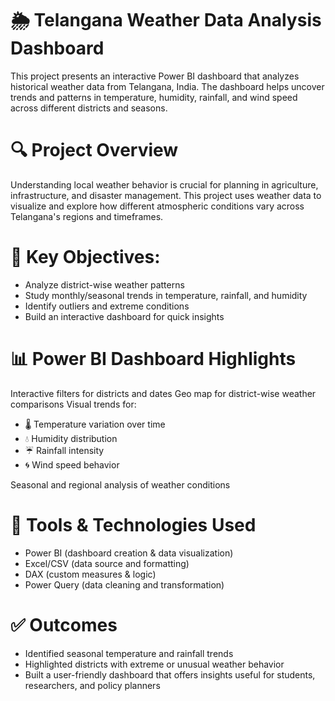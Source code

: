 # 🌦️ Telangana Weather Data Analysis Dashboard
This project presents an interactive Power BI dashboard that analyzes historical weather data from Telangana, India. The dashboard helps uncover trends and patterns in temperature, humidity, rainfall, and wind speed across different districts and seasons.

# 🔍 Project Overview
Understanding local weather behavior is crucial for planning in agriculture, infrastructure, and disaster management. This project uses weather data to visualize and explore how different atmospheric conditions vary across Telangana's regions and timeframes.

# 📌 Key Objectives:
- Analyze district-wise weather patterns
- Study monthly/seasonal trends in temperature, rainfall, and humidity
- Identify outliers and extreme conditions
- Build an interactive dashboard for quick insights

# 📊 Power BI Dashboard Highlights
Interactive filters for districts and dates
Geo map for district-wise weather comparisons
Visual trends for:
- 🌡️ Temperature variation over time
- 💧 Humidity distribution
- ☔ Rainfall intensity
- 🌀 Wind speed behavior

Seasonal and regional analysis of weather conditions

# 🧰 Tools & Technologies Used
- Power BI (dashboard creation & data visualization)
- Excel/CSV (data source and formatting)
- DAX (custom measures & logic)
- Power Query (data cleaning and transformation)

# ✅ Outcomes
- Identified seasonal temperature and rainfall trends
- Highlighted districts with extreme or unusual weather behavior
- Built a user-friendly dashboard that offers insights useful for students, researchers, and policy planners
